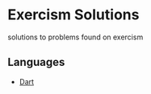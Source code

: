 # Exercism Solutions

solutions to problems found on exercism

## Languages
- [Dart](https://dart.dev/language)
